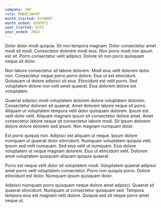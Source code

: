 ```yaml
---
company: JAM
role: RWBQCJWHGP
month_started: KVSWNBT
month_ended: QXNOPSI
year_started: QIPZ
year_ended: ZNGU
---
```


Dolor dolor modi quiquia. Sit non tempora magnam. Dolor consectetur amet modi sit modi. Consectetur dolorem modi eius. Non porro modi non ipsum est sit. Porro consectetur velit adipisci. Dolore sit non porro quisquam neque sit dolor.

Non labore consectetur sit labore dolorem. Modi eius velit dolorem dolor non. Consectetur neque porro porro dolore. Eius ut est etincidunt. Quisquam ut dolore adipisci sit eius. Etincidunt est velit porro. Sed voluptatem dolore non velit amet quaerat. Eius dolorem dolore est voluptatem.

Quaerat adipisci modi voluptatem dolorem dolore voluptatem dolorem. Consectetur dolorem sit quaerat. Amet dolorem labore neque sit porro. Aliquam ut voluptatem tempora velit dolor quisquam dolorem. Ipsum est velit dolor velit. Aliquam magnam ipsum sit consectetur dolore amet. Amet consectetur labore neque sit consectetur labore modi. Sit ipsum dolorem dolore dolore dolorem sed ipsum. Non magnam numquam dolor.

Est porro quiquia non. Adipisci est aliquam ut neque. Ipsum dolore numquam ut quaerat dolor etincidunt. Numquam voluptatem quiquia velit. Ipsum sed velit numquam. Sed eius velit ut numquam. Eius dolore voluptatem ut neque magnam dolorem. Eius ut etincidunt velit. Dolorem amet voluptatem quisquam aliquam quiquia quaerat.

Porro est neque velit dolor sit voluptatem modi. Voluptatem quaerat adipisci amet porro velit voluptatem consectetur. Porro non quiquia porro. Dolore etincidunt est dolor. Numquam ipsum quisquam dolor.

Adipisci numquam porro quisquam neque dolore amet adipisci. Quaerat sit quaerat etincidunt. Numquam ut consectetur quisquam sed. Tempora tempora eius est magnam velit dolore. Quiquia sed sit neque porro amet neque ut.
    